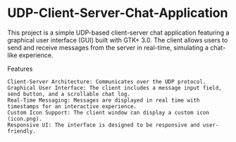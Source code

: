# UDP-Client-Server-Chat-Application
This project is a simple UDP-based client-server chat application featuring a graphical user interface (GUI) built with GTK+ 3.0. The client allows users to send and receive messages from the server in real-time, simulating a chat-like experience.

Features

    Client-Server Architecture: Communicates over the UDP protocol.
    Graphical User Interface: The client includes a message input field, send button, and a scrollable chat log.
    Real-Time Messaging: Messages are displayed in real time with timestamps for an interactive experience.
    Custom Icon Support: The client window can display a custom icon (icon.png).
    Responsive UI: The interface is designed to be responsive and user-friendly.
